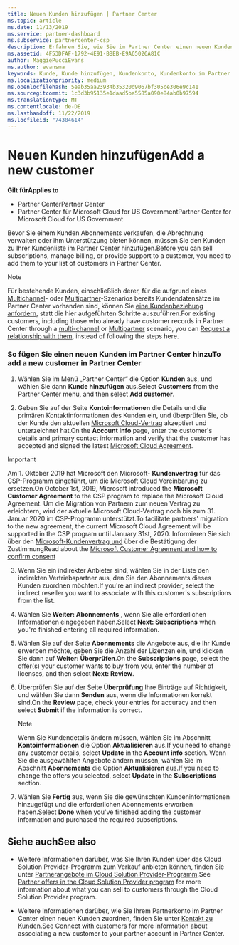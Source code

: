 ```yaml
---
title: Neuen Kunden hinzufügen | Partner Center
ms.topic: article
ms.date: 11/13/2019
ms.service: partner-dashboard
ms.subservice: partnercenter-csp
description: Erfahren Sie, wie Sie im Partner Center einen neuen Kundendaten Satz hinzufügen. Anschließend können Sie die Kunden Abonnements verkaufen, die Abrechnung verwalten oder Kundensupport bereitstellen.
ms.assetid: 4F53DFAF-1792-4E91-BBEB-E9A65026A81C
author: MaggiePucciEvans
ms.author: evansma
keywords: Kunde, Kunde hinzufügen, Kundenkonto, Kundenkonto im Partner Center, Kunden, Kunden hinzufügen, Kundenkonto erstellen
ms.localizationpriority: medium
ms.openlocfilehash: 5eab35aa23934b35320d9067bf305ce306e9c141
ms.sourcegitcommit: 1c3d3b95135e1daad5ba5585a090e84ab0b97594
ms.translationtype: MT
ms.contentlocale: de-DE
ms.lasthandoff: 11/22/2019
ms.locfileid: "74384614"
---
```

# <a name="add-a-new-customer"></a><span data-ttu-id="5327a-105">Neuen Kunden hinzufügen</span><span class="sxs-lookup"><span data-stu-id="5327a-105">Add a new customer</span></span>

<span data-ttu-id="5327a-106">**Gilt für**</span><span class="sxs-lookup"><span data-stu-id="5327a-106">**Applies to**</span></span>

-  <span data-ttu-id="5327a-107">Partner Center</span><span class="sxs-lookup"><span data-stu-id="5327a-107">Partner Center</span></span>
-  <span data-ttu-id="5327a-108">Partner Center für Microsoft Cloud for US Government</span><span class="sxs-lookup"><span data-stu-id="5327a-108">Partner Center for Microsoft Cloud for US Government</span></span>

<span data-ttu-id="5327a-109">Bevor Sie einem Kunden Abonnements verkaufen, die Abrechnung verwalten oder ihm Unterstützung bieten können, müssen Sie den Kunden zu Ihrer Kundenliste im Partner Center hinzufügen.</span><span class="sxs-lookup"><span data-stu-id="5327a-109">Before you can sell subscriptions, manage billing, or provide support to a customer, you need to add them to your list of customers in Partner  Center.</span></span>

>[!NOTE]
><span data-ttu-id="5327a-110">Für bestehende Kunden, einschließlich derer, für die aufgrund eines [Multichannel](multichannel.md)- oder [Multipartner](multipartner.md)-Szenarios bereits Kundendatensätze im Partner Center vorhanden sind, können Sie [eine Kundenbeziehung anfordern](request-a-relationship-with-a-customer.md), statt die hier aufgeführten Schritte auszuführen.</span><span class="sxs-lookup"><span data-stu-id="5327a-110">For existing customers, including those who already have customer records in Partner Center through a [multi-channel](multichannel.md) or [Multipartner](multipartner.md) scenario, you can [Request a relationship with them](request-a-relationship-with-a-customer.md), instead of following the steps here.</span></span>

### <a name="to-add-a-new-customer-in-partner-center"></a><span data-ttu-id="5327a-111">So fügen Sie einen neuen Kunden im Partner Center hinzu</span><span class="sxs-lookup"><span data-stu-id="5327a-111">To add a new customer in Partner Center</span></span>

1. <span data-ttu-id="5327a-112">Wählen Sie im Menü „Partner Center“ die Option **Kunden** aus, und wählen Sie dann **Kunde hinzufügen** aus.</span><span class="sxs-lookup"><span data-stu-id="5327a-112">Select **Customers** from the Partner Center menu, and then select **Add customer**.</span></span>

2. <span data-ttu-id="5327a-113">Geben Sie auf der Seite **Kontoinformationen** die Details und die primären Kontaktinformationen des Kunden ein, und überprüfen Sie, ob der Kunde den aktuellen [Microsoft Cloud-Vertrag](agreements.md) akzeptiert und unterzeichnet hat.</span><span class="sxs-lookup"><span data-stu-id="5327a-113">On the **Account info** page, enter the customer's details and primary contact information and verify that the customer has accepted and signed the latest [Microsoft Cloud Agreement](agreements.md).</span></span>

>[!IMPORTANT] 
> <span data-ttu-id="5327a-114">Am 1. Oktober 2019 hat Microsoft den Microsoft- **Kundenvertrag** für das CSP-Programm eingeführt, um die Microsoft Cloud Vereinbarung zu ersetzen.</span><span class="sxs-lookup"><span data-stu-id="5327a-114">On October 1st, 2019, Microsoft introduced the **Microsoft Customer Agreement** to the CSP program to replace the Microsoft Cloud Agreement.</span></span> <span data-ttu-id="5327a-115">Um die Migration von Partnern zum neuen Vertrag zu erleichtern, wird der aktuelle Microsoft Cloud-Vertrag noch bis zum 31. Januar 2020 im CSP-Programm unterstützt.</span><span class="sxs-lookup"><span data-stu-id="5327a-115">To facilitate partners' migration to the new agreement, the current Microsoft Cloud Agreement will be supported in the CSP program until January 31st, 2020.</span></span> <span data-ttu-id="5327a-116">Informieren Sie sich über den [Microsoft-Kundenvertrag und](confirm-customer-agreement.md) über die Bestätigung der Zustimmung</span><span class="sxs-lookup"><span data-stu-id="5327a-116">Read about the [Microsoft Customer Agreement and how to confirm consent](confirm-customer-agreement.md)</span></span>
  
3. <span data-ttu-id="5327a-117">Wenn Sie ein indirekter Anbieter sind, wählen Sie in der Liste den indirekten Vertriebspartner aus, den Sie den Abonnements dieses Kunden zuordnen möchten.</span><span class="sxs-lookup"><span data-stu-id="5327a-117">If you're an indirect provider, select the indirect reseller you want to associate with this customer's subscriptions from the list.</span></span>

4. <span data-ttu-id="5327a-118">Wählen Sie **Weiter: Abonnements** , wenn Sie alle erforderlichen Informationen eingegeben haben.</span><span class="sxs-lookup"><span data-stu-id="5327a-118">Select **Next: Subscriptions** when you're finished entering all required information.</span></span>

5. <span data-ttu-id="5327a-119">Wählen Sie auf der Seite **Abonnements** die Angebote aus, die Ihr Kunde erwerben möchte, geben Sie die Anzahl der Lizenzen ein, und klicken Sie dann auf **Weiter: Überprüfen**.</span><span class="sxs-lookup"><span data-stu-id="5327a-119">On the **Subscriptions** page, select the offer(s) your customer wants to buy from you, enter the number of licenses, and then select **Next: Review**.</span></span>

6. <span data-ttu-id="5327a-120">Überprüfen Sie auf der Seite **Überprüfung** Ihre Einträge auf Richtigkeit, und wählen Sie dann **Senden** aus, wenn die Informationen korrekt sind.</span><span class="sxs-lookup"><span data-stu-id="5327a-120">On the **Review** page, check your entries for accuracy and then select **Submit** if the information is correct.</span></span>

    >[!NOTE]
    ><span data-ttu-id="5327a-121">Wenn Sie Kundendetails ändern müssen, wählen Sie im Abschnitt **Kontoinformationen** die Option **Aktualisieren** aus.</span><span class="sxs-lookup"><span data-stu-id="5327a-121">If you need to change any customer details, select **Update** in the **Account info** section.</span></span> <span data-ttu-id="5327a-122">Wenn Sie die ausgewählten Angebote ändern müssen, wählen Sie im Abschnitt **Abonnements** die Option **Aktualisieren** aus.</span><span class="sxs-lookup"><span data-stu-id="5327a-122">If you need to change the offers you selected, select **Update** in the **Subscriptions** section.</span></span>

7. <span data-ttu-id="5327a-123">Wählen Sie **Fertig** aus, wenn Sie die gewünschten Kundeninformationen hinzugefügt und die erforderlichen Abonnements erworben haben.</span><span class="sxs-lookup"><span data-stu-id="5327a-123">Select **Done** when you've finished adding the customer information and purchased the required subscriptions.</span></span>

## <a name="see-also"></a><span data-ttu-id="5327a-124">Siehe auch</span><span class="sxs-lookup"><span data-stu-id="5327a-124">See also</span></span>

- <span data-ttu-id="5327a-125">Weitere Informationen darüber, was Sie Ihren Kunden über das Cloud Solution Provider-Programm zum Verkauf anbieten können, finden Sie unter [Partnerangebote im Cloud Solution Provider-Programm](csp-offers.md).</span><span class="sxs-lookup"><span data-stu-id="5327a-125">See [Partner offers in the Cloud Solution Provider program](csp-offers.md) for more information about what you can sell to customers through the Cloud Solution Provider program.</span></span>

- <span data-ttu-id="5327a-126">Weitere Informationen darüber, wie Sie Ihrem Partnerkonto im Partner Center einen neuen Kunden zuordnen, finden Sie unter [Kontakt zu Kunden](customer-accounts.md).</span><span class="sxs-lookup"><span data-stu-id="5327a-126">See [Connect with customers](customer-accounts.md) for more information about associating a new customer to your partner account in Partner Center.</span></span>